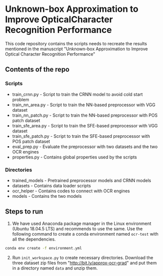 # Unknown-box Approximation to Improve OpticalCharacter Recognition Performance
This code repository contains the scripts needs to recreate the results mentioned in the manuscript "Unknown-box Approximation to Improve Optical Character Recognition Performance"
## Contents of the repo
### Scripts
* train_crnn.py - Script to train the CRNN model to avoid cold start problem
* train_nn_area.py - Script to train the NN-based preprocessor with VGG dataset
* train_nn_patch.py - Script to train the NN-based preprocessor with POS patch dataset
* train_sfe_area.py - Script to train the SFE-based preprocessor with VGG dataset
* train_sfe_patch.py - Script to train the SFE-based preprocessor with POS patch dataset
* eval_prep.py - Evaluate the preprocessor with two datasets and the two OCR engines
* properties.py - Contains global properties used by the scripts
### Directories
* trained_models - Pretrained preprocessor models and CRNN models
* datasets - Contains data loader scripts
* ocr_helper - Contains codes to connect with OCR engines
* models - Contains the two models
## Steps to run 
1. We have used Anaconda package manager in the Linux environment (Ubuntu 18.04.5 LTS) and recommends to use the same. Use the following command to create a conda environment named `ocr-test` with all the dependencies.
```bash
conda env create -f environment.yml
```
2.  Run `init_workspace.py` to create necessary directories. Download the three dataset zip files from "http://bit.ly/approx-ocr-grad" and put them in a directory named `data` and unzip them.
